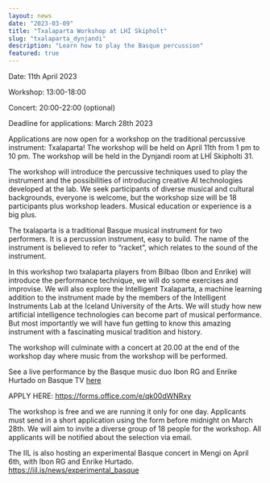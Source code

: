 ```yaml
---
layout: news
date: "2023-03-09"
title: "Txalaparta Workshop at LHÍ Skipholt"
slug: "txalaparta_dynjandi"
description: "Learn how to play the Basque percussion"
featured: true
---
```


<script> import CaptionedImage from "../../components/Images/CaptionedImage.svelte" </script>

Date: 11th April 2023

Workshop: 13:00-18:00

Concert: 20:00-22:00 (optional)

Deadline for applications: March 28th 2023

<CaptionedImage
  src="news/txalaparta-5499.jpg"
  alt="A couple of people playing a wooden percussion instrument."
  caption="Sophie and Victor from the lab trying out the txalaparta"/>

Applications are now open for a workshop on the traditional percussive instrument: Txalaparta! The workshop will be held on April 11th from 1 pm to 10 pm. The workshop will be held in the Dynjandi room at LHÍ Skipholti 31. 

The workshop will introduce the percussive techniques used to play the instrument and the possibilities of introducing creative AI technologies developed at the lab. We seek participants of diverse musical and cultural backgrounds, everyone is welcome, but the workshop size will be 18 participants plus workshop leaders. Musical education or experience is a big plus. 

<CaptionedImage
  src="news/txalaparta-5517.jpg"
  alt="A txalaparta stick connected to cables."
  caption="We're collecting data from players to develop creative AI"/>

The txalaparta is a traditional Basque musical instrument for two performers. It is a percussion instrument, easy to build. The name of the instrument is believed to refer to “racket”, which relates to the sound of the instrument. 

In this workshop two txalaparta players from Bilbao (Ibon and Enrike) will introduce the performance technique, we will do some exercises and improvise. We will also explore the Intelligent Txalaparta, a machine learning addition to the instrument made by the members of the Intelligent Instruments Lab at the Iceland University of the Arts. We will study how new artificial intelligence technologies can become part of musical performance. But most importantly we will have fun getting to know this amazing instrument with a fascinating musical tradition and history.

The workshop will culminate with a concert at 20.00 at the end of the workshop day where music from the workshop will be performed.

See a live performance by the Basque music duo Ibon RG and Enrike Hurtado on Basque TV <a href="https://www.eitb.eus/eu/telebista/programak/eitb-kultura/bideoak/osoa/8758212/bideoa-ibon-rgren-eta-enrike-hurtadoren-musika/?fbclid=IwAR22JRpp13_wa_hQAUSPa_8YkXObswVbGvjuW6eo7JfVi2RdK0gt_Q-afRQ">here</a> 

APPLY HERE: https://forms.office.com/e/qk00dWNRxy

The workshop is free and we are running it only for one day. Applicants must send in a short application using the form before midnight on March 28th. We will aim to invite a diverse group of 18 people for the workshop. All applicants will be notified about the selection via email.

<CaptionedImage
  src="news/txalaparta-5397.jpg"
  alt="Txalaparta planks stacked side by side with sensors at the bottom."
  caption="How can artificial intelligence become part of musical performance?"/>

The IIL is also hosting an experimental Basque concert in Mengi on April 6th, with Ibon RG and Enrike Hurtado.
https://iil.is/news/experimental_basque

<CaptionedImage
  src="news/karl.jpeg"
  alt="A man playing txalaparta, in the background a yellow shelving system."
  caption="Lab associate Karl Jóhann with the txalaparta he's developing with creative AI"/>